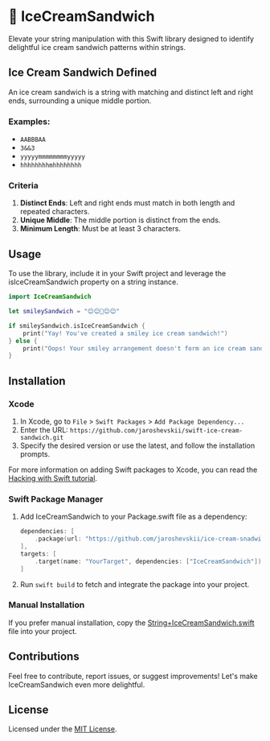 # 🍨 IceCreamSandwich

Elevate your string manipulation with this Swift library designed to identify delightful ice cream sandwich patterns within strings.

## Ice Cream Sandwich Defined

An ice cream sandwich is a string with matching and distinct left and right ends, surrounding a unique middle portion.

### Examples:

- `AABBBAA`
- `3&&3`
- `yyyyymmmmmmmmyyyyy`
- `hhhhhhhhmhhhhhhhh`

### Criteria

1. **Distinct Ends**: Left and right ends must match in both length and repeated characters.
2. **Unique Middle**: The middle portion is distinct from the ends.
3. **Minimum Length**: Must be at least 3 characters.

## Usage

To use the library, include it in your Swift project and leverage the isIceCreamSandwich property on a string instance.

```swift
import IceCreamSandwich

let smileySandwich = "😊😊🍦😊😊"

if smileySandwich.isIceCreamSandwich {
    print("Yay! You've created a smiley ice cream sandwich!")
} else {
    print("Oops! Your smiley arrangement doesn't form an ice cream sandwich.")
}
```

## Installation

### Xcode

1. In Xcode, go to `File` > `Swift Packages` > `Add Package Dependency...`
2. Enter the URL: `https://github.com/jaroshevskii/swift-ice-cream-sandwich.git`
3. Specify the desired version or use the latest, and follow the installation prompts.

For more information on adding Swift packages to Xcode, you can read the [Hacking with Swift tutorial](https://www.hackingwithswift.com/books/ios-swiftui/adding-swift-package-dependencies-in-xcode).

### Swift Package Manager

1. Add IceCreamSandwich to your Package.swift file as a dependency:
    
    ```swift
    dependencies: [
        .package(url: "https://github.com/jaroshevskii/ice-cream-snadwich.git", from: "1.0.0"),
    ],
    targets: [
        .target(name: "YourTarget", dependencies: ["IceCreamSandwich"]),
    ]
    ```

2. Run `swift build` to fetch and integrate the package into your project.

### Manual Installation

If you prefer manual installation, copy the [String+IceCreamSandwich.swift](Sources/IceCreamSandwich/Extentions/String/String%2BIcecreamSandwich.swift) file into your project.

## Contributions

Feel free to contribute, report issues, or suggest improvements! Let's make IceCreamSandwich even more delightful.

## License

Licensed under the [MIT License](LICENSE.txt).
